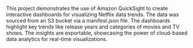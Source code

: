 This project demonstrates the use of Amazon QuickSight to create interactive dashboards for visualizing Netflix data trends. The data was sourced from an S3 bucket via a manifest.json file. The dashboards highlight key trends like release years and categories of movies and TV shows. The insights are exportable, showcasing the power of cloud-based data analytics for real-time visualizations.
